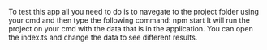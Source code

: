 To test this app all you need to do is to navegate to the project folder using your cmd and then type the following command: npm start
It will run the project on your cmd with the data that is in the application.
You can open the index.ts and change the data to see different results.
